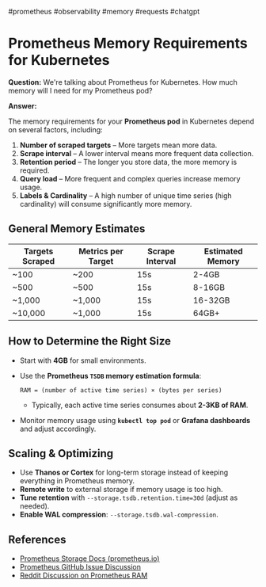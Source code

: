 #prometheus #observability #memory #requests #chatgpt 
# Prometheus Memory Requirements for Kubernetes

**Question:** We're talking about Prometheus for Kubernetes. How much memory will I need for my Prometheus pod?

**Answer:**

The memory requirements for your **Prometheus pod** in Kubernetes depend on several factors, including:

1. **Number of scraped targets** – More targets mean more data.
2. **Scrape interval** – A lower interval means more frequent data collection.
3. **Retention period** – The longer you store data, the more memory is required.
4. **Query load** – More frequent and complex queries increase memory usage.
5. **Labels & Cardinality** – A high number of unique time series (high cardinality) will consume significantly more memory.

## General Memory Estimates

| Targets Scraped | Metrics per Target | Scrape Interval | Estimated Memory |
|-----------------|--------------------|------------------|-------------------|
| ~100            | ~200               | 15s              | 2-4GB             |
| ~500            | ~500               | 15s              | 8-16GB            |
| ~1,000          | ~1,000             | 15s              | 16-32GB           |
| ~10,000         | ~1,000             | 15s              | 64GB+             |

## How to Determine the Right Size

- Start with **4GB** for small environments.
- Use the **Prometheus `TSDB` memory estimation formula**:
  
  ```
  RAM = (number of active time series) × (bytes per series)
  ```
  - Typically, each active time series consumes about **2-3KB of RAM**.
  
- Monitor memory usage using **`kubectl top pod`** or **Grafana dashboards** and adjust accordingly.

## Scaling & Optimizing

- Use **Thanos or Cortex** for long-term storage instead of keeping everything in Prometheus memory.
- **Remote write** to external storage if memory usage is too high.
- **Tune retention** with `--storage.tsdb.retention.time=30d` (adjust as needed).
- **Enable WAL compression**: `--storage.tsdb.wal-compression`.

## References

- [Prometheus Storage Docs (prometheus.io)](https://prometheus.io/docs/prometheus/1.8/storage/?utm_source=chatgpt.com)
- [Prometheus GitHub Issue Discussion](https://github.com/prometheus/prometheus/issues/11963?utm_source=chatgpt.com)
- [Reddit Discussion on Prometheus RAM](https://www.reddit.com/r/PrometheusMonitoring/comments/1d37b29/how_much_ram_do_i_need_for_prometheus_scraping/?utm_source=chatgpt.com)
